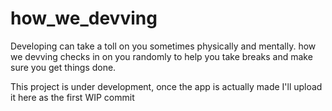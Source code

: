 # how_we_devving
Developing can take a toll on you sometimes physically and mentally. how we devving checks in on you randomly to help you take breaks and make sure you get things done.


This project is under development, once the app is actually made I'll upload it here as the first WIP commit

